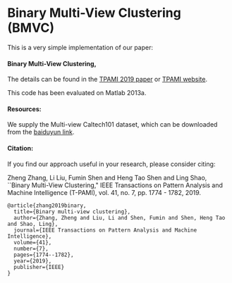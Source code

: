 # Binary Multi-View Clustering (BMVC)
This is a very simple implementation of our paper:

#### Binary Multi-View Clustering, 

The details can be found in the [TPAMI 2019 paper](http://cfm.uestc.edu.cn/~fshen/TPAMI-BMVC_Final.pdf) or [TPAMI website](https://ieeexplore.ieee.org/document/8387526). 

This code has been evaluated on Matlab 2013a.

#### Resources:

We supply the Multi-view Caltech101 dataset, which can be downloaded from the [baiduyun link](https://pan.baidu.com/s/1zPA56kNu8ItkFqpzY7IzsA).

#### Citation:

If you find our approach useful in your research, please consider citing:

Zheng Zhang, Li Liu, Fumin Shen and Heng Tao Shen and Ling Shao, ``Binary Multi-View Clustering," IEEE Transactions on Pattern Analysis and Machine Intelligence (T-PAMI), vol. 41, no. 7, pp. 1774 - 1782, 2019.

```
@article{zhang2019binary,  
  title={Binary multi-view clustering},  
  author={Zhang, Zheng and Liu, Li and Shen, Fumin and Shen, Heng Tao and Shao, Ling},  
  journal={IEEE Transactions on Pattern Analysis and Machine Intelligence},  
  volume={41},  
  number={7},  
  pages={1774--1782},  
  year={2019},  
  publisher={IEEE}  
}
```
